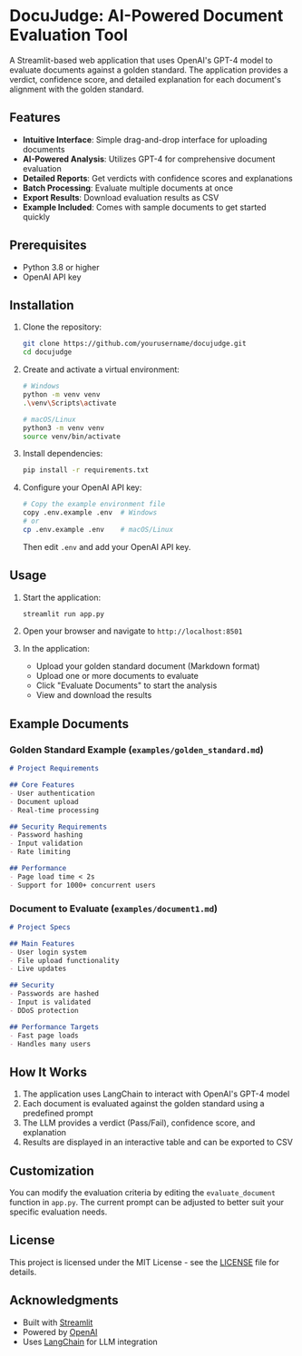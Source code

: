 # DocuJudge: AI-Powered Document Evaluation Tool

A Streamlit-based web application that uses OpenAI's GPT-4 model to evaluate documents against a golden standard. The application provides a verdict, confidence score, and detailed explanation for each document's alignment with the golden standard.

## Features

- **Intuitive Interface**: Simple drag-and-drop interface for uploading documents
- **AI-Powered Analysis**: Utilizes GPT-4 for comprehensive document evaluation
- **Detailed Reports**: Get verdicts with confidence scores and explanations
- **Batch Processing**: Evaluate multiple documents at once
- **Export Results**: Download evaluation results as CSV
- **Example Included**: Comes with sample documents to get started quickly

## Prerequisites

- Python 3.8 or higher
- OpenAI API key

## Installation

1. Clone the repository:
   ```bash
   git clone https://github.com/yourusername/docujudge.git
   cd docujudge
   ```

2. Create and activate a virtual environment:
   ```bash
   # Windows
   python -m venv venv
   .\venv\Scripts\activate
   
   # macOS/Linux
   python3 -m venv venv
   source venv/bin/activate
   ```

3. Install dependencies:
   ```bash
   pip install -r requirements.txt
   ```

4. Configure your OpenAI API key:
   ```bash
   # Copy the example environment file
   copy .env.example .env  # Windows
   # or
   cp .env.example .env    # macOS/Linux
   ```
   Then edit `.env` and add your OpenAI API key.

## Usage

1. Start the application:
   ```bash
   streamlit run app.py
   ```

2. Open your browser and navigate to `http://localhost:8501`

3. In the application:
   - Upload your golden standard document (Markdown format)
   - Upload one or more documents to evaluate
   - Click "Evaluate Documents" to start the analysis
   - View and download the results

## Example Documents

### Golden Standard Example (`examples/golden_standard.md`)
```markdown
# Project Requirements

## Core Features
- User authentication
- Document upload
- Real-time processing

## Security Requirements
- Password hashing
- Input validation
- Rate limiting

## Performance
- Page load time < 2s
- Support for 1000+ concurrent users
```

### Document to Evaluate (`examples/document1.md`)
```markdown
# Project Specs

## Main Features
- User login system
- File upload functionality
- Live updates

## Security
- Passwords are hashed
- Input is validated
- DDoS protection

## Performance Targets
- Fast page loads
- Handles many users
```

## How It Works

1. The application uses LangChain to interact with OpenAI's GPT-4 model
2. Each document is evaluated against the golden standard using a predefined prompt
3. The LLM provides a verdict (Pass/Fail), confidence score, and explanation
4. Results are displayed in an interactive table and can be exported to CSV

## Customization

You can modify the evaluation criteria by editing the `evaluate_document` function in `app.py`. The current prompt can be adjusted to better suit your specific evaluation needs.

## License

This project is licensed under the MIT License - see the [LICENSE](LICENSE) file for details.

## Acknowledgments

- Built with [Streamlit](https://streamlit.io/)
- Powered by [OpenAI](https://openai.com/)
- Uses [LangChain](https://python.langchain.com/) for LLM integration
